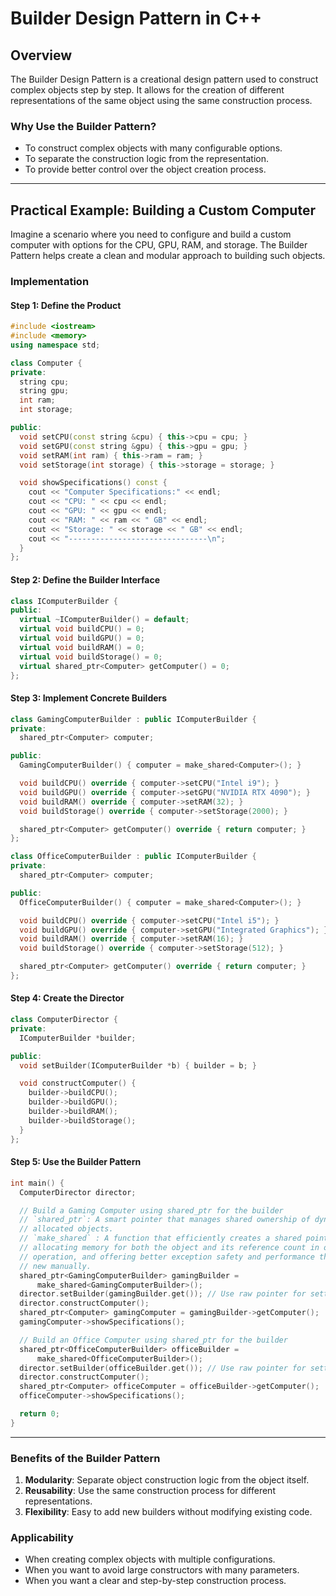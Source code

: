 # Builder Design Pattern in C++

## Overview

The Builder Design Pattern is a creational design pattern used to construct complex objects step by step. It allows for the creation of different representations of the same object using the same construction process.

### Why Use the Builder Pattern?

- To construct complex objects with many configurable options.
- To separate the construction logic from the representation.
- To provide better control over the object creation process.

---

## Practical Example: Building a Custom Computer

Imagine a scenario where you need to configure and build a custom computer with options for the CPU, GPU, RAM, and storage. The Builder Pattern helps create a clean and modular approach to building such objects.

### Implementation

#### Step 1: Define the Product

```cpp
#include <iostream>
#include <memory>
using namespace std;

class Computer {
private:
  string cpu;
  string gpu;
  int ram;
  int storage;

public:
  void setCPU(const string &cpu) { this->cpu = cpu; }
  void setGPU(const string &gpu) { this->gpu = gpu; }
  void setRAM(int ram) { this->ram = ram; }
  void setStorage(int storage) { this->storage = storage; }

  void showSpecifications() const {
    cout << "Computer Specifications:" << endl;
    cout << "CPU: " << cpu << endl;
    cout << "GPU: " << gpu << endl;
    cout << "RAM: " << ram << " GB" << endl;
    cout << "Storage: " << storage << " GB" << endl;
    cout << "-------------------------------\n";
  }
};
```

#### Step 2: Define the Builder Interface

```cpp
class IComputerBuilder {
public:
  virtual ~IComputerBuilder() = default;
  virtual void buildCPU() = 0;
  virtual void buildGPU() = 0;
  virtual void buildRAM() = 0;
  virtual void buildStorage() = 0;
  virtual shared_ptr<Computer> getComputer() = 0;
};
```

#### Step 3: Implement Concrete Builders

```cpp
class GamingComputerBuilder : public IComputerBuilder {
private:
  shared_ptr<Computer> computer;

public:
  GamingComputerBuilder() { computer = make_shared<Computer>(); }

  void buildCPU() override { computer->setCPU("Intel i9"); }
  void buildGPU() override { computer->setGPU("NVIDIA RTX 4090"); }
  void buildRAM() override { computer->setRAM(32); }
  void buildStorage() override { computer->setStorage(2000); }

  shared_ptr<Computer> getComputer() override { return computer; }
};

class OfficeComputerBuilder : public IComputerBuilder {
private:
  shared_ptr<Computer> computer;

public:
  OfficeComputerBuilder() { computer = make_shared<Computer>(); }

  void buildCPU() override { computer->setCPU("Intel i5"); }
  void buildGPU() override { computer->setGPU("Integrated Graphics"); }
  void buildRAM() override { computer->setRAM(16); }
  void buildStorage() override { computer->setStorage(512); }

  shared_ptr<Computer> getComputer() override { return computer; }
};
```

#### Step 4: Create the Director

```cpp
class ComputerDirector {
private:
  IComputerBuilder *builder;

public:
  void setBuilder(IComputerBuilder *b) { builder = b; }

  void constructComputer() {
    builder->buildCPU();
    builder->buildGPU();
    builder->buildRAM();
    builder->buildStorage();
  }
};
```

#### Step 5: Use the Builder Pattern

```cpp
int main() {
  ComputerDirector director;

  // Build a Gaming Computer using shared_ptr for the builder
  // `shared_ptr`: A smart pointer that manages shared ownership of dynamically
  // allocated objects.
  // `make_shared` : A function that efficiently creates a shared pointer,
  // allocating memory for both the object and its reference count in one
  // operation, and offering better exception safety and performance than using
  // new manually.
  shared_ptr<GamingComputerBuilder> gamingBuilder =
      make_shared<GamingComputerBuilder>();
  director.setBuilder(gamingBuilder.get()); // Use raw pointer for setting
  director.constructComputer();
  shared_ptr<Computer> gamingComputer = gamingBuilder->getComputer();
  gamingComputer->showSpecifications();

  // Build an Office Computer using shared_ptr for the builder
  shared_ptr<OfficeComputerBuilder> officeBuilder =
      make_shared<OfficeComputerBuilder>();
  director.setBuilder(officeBuilder.get()); // Use raw pointer for setting
  director.constructComputer();
  shared_ptr<Computer> officeComputer = officeBuilder->getComputer();
  officeComputer->showSpecifications();

  return 0;
}
```

---

### Benefits of the Builder Pattern

1. **Modularity**: Separate object construction logic from the object itself.
2. **Reusability**: Use the same construction process for different representations.
3. **Flexibility**: Easy to add new builders without modifying existing code.

### Applicability

- When creating complex objects with multiple configurations.
- When you want to avoid large constructors with many parameters.
- When you want a clear and step-by-step construction process.
